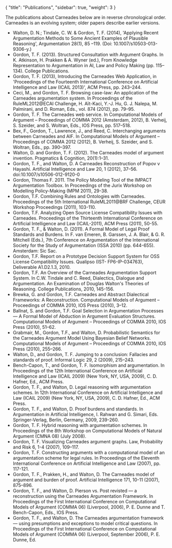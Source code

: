 {
  "title": "Publications",
  "sidebar": true,
  "weight": 3
}

The publications about Carneades below are in reverse chronological order. Carneades is an evolving system; older papers describe earlier versions.

- Walton, D. N.; Tindale, C. W. & Gordon, T. F. (2014), 'Applying Recent Argumentation Methods to Some Ancient Examples of Plausible Reasoning', Argumentation 28(1), 85 –119. (Doi: 10.1007/s10503-013-9306-y.)
- Gordon, T. F. (2013). Structured Consultation with Argument Graphs. In K. Atkinson, H. Prakken & A. Wyner (ed.), From Knowledge Representation to Argumentation in AI, Law and Policy Making (pp. 115–134). College Publications.
- Gordon, T. F. (2013), Introducing the Carneades Web Application, in 'Proceedings of the Fourteenth International Conference on Artificial Intelligence and Law (ICAIL 2013)', ACM Press, pp. 243–244.
- Ceci, M., and Gordon, T. F. Browsing case-law: An application of the Carneades argumentation system. In Proceedings of the RuleML2012@ECAI Challenge, H. Aït-Kaci, Y.-J. Hu, G. J. Nalepa, M. Palmirani, and D. Roman, Eds., vol. 874 (2012), pp. 79–95.
- Gordon, T. F. The Carneades web service. In Computational Models of Argument – Proceedings of COMMA 2012 (Amsterdam, 2012), B. Verheij, S. Szeider, and S. Woltran, Eds., IOS Press, pp. 517–518.
- Bex, F., Gordon, T., Lawrence, J., and Reed, C. Interchanging arguments between Carneades and AIF. In Computational Models of Argument – Proceedings of COMMA 2012 (2012), B. Verheij, S. Szeider, and S. Woltran, Eds., pp. 390–397.
- Walton, D. and Gordon, T. F. (2012). The Carneades model of argument invention. Pragmatics & Cognition, 20(1):1–31.
- Gordon, T. F., and Walton, D. A Carneades Reconstruction of Popov v Hayashi. Artificial Intelligence and Law 20, 1 (2012), 37–56. doi:10.1007/s10506-012-9120-0
- Gordon, Thomas F. 2011. The Policy Modeling Tool of the IMPACT Argumentation Toolbox. In Proceedings of the Jurix Workshop on Modelling Policy-Making (MPM 2011), 29-38.
- Gordon, T.F. Combining Rules and Ontologies with Carneades. Proceedings of the 5th International RuleML2011@BRF Challenge, CEUR Workshop Proceedings (2011), 103-110.
- Gordon, T.F. Analyzing Open Source License Compatibility Issues with Carneades. Proceedings of the Thirteenth International Conference on Artificial Intelligence and Law (ICAIL-2011), ACM Press (2011), 50-55.
- Gordon, T. F., & Walton, D. (2011). A Formal Model of Legal Proof Standards and Burdens. In F. van Emeren, B. Garssen, J. A. Blair, & G. R. Mitchell (Eds.), 7th Conference on Argumentation of the International Society for the Study of Argumentation (ISSA 2010) (pp. 644-655). Amsterdam: Sic Sac.
- Gordon, T.F. Report on a Prototype Decision Support System for OSS License Compatibility Issues. Qualipso (IST- FP6-IP-034763), Deliverable A1.D2.1.3, 2010.
- Gordon, T.F. An Overview of the Carneades Argumentation Support System. In C.W. Tindale and C. Reed, Dialectics, Dialogue and Argumentation. An Examination of Douglas Walton's Theories of Reasoning. College Publications, 2010, 145-156.
- Brewka, G. and Gordon, T.F. Carneades and Abstract Dialectical Frameworks: A Reconstruction. Computational Models of Argument – Proceedings of COMMA 2010, IOS Press (2010), 3–12.
- Ballnat, S. and Gordon, T.F. Goal Selection in Argumentation Processes — A Formal Model of Abduction in Argument Evaluation Structures. Computational Models of Argument – Proceedings of COMMA 2010, IOS Press (2010), 51–62.
- Grabmair, M., Gordon, T.F., and Walton, D. Probabilistic Semantics for the Carneades Argument Model Using Bayesian Belief Networks. Computational Models of Argument – Proceedings of COMMA 2010, IOS Press (2010), 255–266.
- Walton, D., and Gordon, T. F. Jumping to a conclusion: Fallacies and standards of proof. Informal Logic 29, 2 (2009), 215–243. 
- Bench-Capon, T., and Gordon, T. F. Isomorphism and argumentation. In Proceedings of the 12th International Conference on Artificial Intelligence and Law (ICAIL 2009) (New York, NY, USA, 2009), C. D. Hafner, Ed., ACM Press. 
- Gordon, T. F., and Walton, D. Legal reasoning with argumentation schemes. In 12th International Conference on Artificial Intelligence and Law (ICAIL 2009) (New York, NY, USA, 2009), C. D. Hafner, Ed., ACM Press. 
- Gordon, T. F., and Walton, D. Proof burdens and standards. In Argumentation in Artificial Intelligence, I. Rahwan and G. Simari, Eds. Springer-Verlag, Berlin, Germany, 2009, 239-260. 
- Gordon, T. F. Hybrid reasoning with argumentation schemes. In Proceedings of the 8th Workshop on Computational Models of Natural Argument (CMNA 08) (July 2008). 
- Gordon, T. F. Visualizing Carneades argument graphs. Law, Probability and Risk 6, 1-4 (2007), 109–117. 
- Gordon, T. F. Constructing arguments with a computational model of an argumentation scheme for legal rules. In Proceedings of the Eleventh International Conference on Artificial Intelligence and Law (2007), pp. 117-121. 
- Gordon, T. F., Prakken, H., and Walton, D. The Carneades model of argument and burden of proof. Artificial Intelligence 171, 10-11 (2007), 875–896. 
- Gordon, T. F., and Walton, D. Pierson vs. Post revisted — a reconstruction using the Carneades Argumentation Framework. In Proceedings of the First International Conference on Computational Models of Argument (COMMA 06) (Liverpool, 2006), P. E. Dunne and T. Bench-Capon, Eds., IOS Press. 
- Gordon, T. F., and Walton, D. The Carneades argumentation framework — using presumptions and exceptions to model critical questions. In Proceedings of the First International Conference on Computational Models of Argument (COMMA 06) (Liverpool, September 2006), P. E. Dunne, Ed. 
